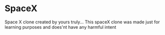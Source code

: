 # SpaceX
Space X clone created by yours truly...
This spaceX clone was made just for learning purposes and does'nt have any harmful intent
